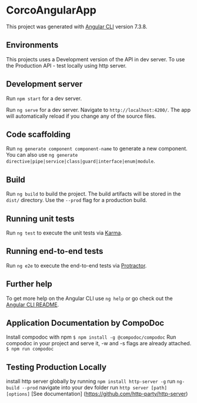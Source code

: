 # CorcoAngularApp

This project was generated with [Angular CLI](https://github.com/angular/angular-cli) version 7.3.8.


## Environments
This projects uses a Development version of the API in dev server. To use the Production API - test locally using http server. 


## Development server
Run  `npm start` for a dev server.

Run `ng serve` for a dev server. Navigate to `http://localhost:4200/`. The app will automatically reload if you change any of the source files.

## Code scaffolding

Run `ng generate component component-name` to generate a new component. You can also use `ng generate directive|pipe|service|class|guard|interface|enum|module`.

## Build

Run `ng build` to build the project. The build artifacts will be stored in the `dist/` directory. Use the `--prod` flag for a production build.

## Running unit tests

Run `ng test` to execute the unit tests via [Karma](https://karma-runner.github.io).

## Running end-to-end tests

Run `ng e2e` to execute the end-to-end tests via [Protractor](http://www.protractortest.org/).

## Further help

To get more help on the Angular CLI use `ng help` or go check out the [Angular CLI README](https://github.com/angular/angular-cli/blob/master/README.md).


## Application Documentation by CompoDoc

Install compodoc with npm
`$ npm install -g @compodoc/compodoc`
Run compodoc in your project and serve it, -w and -s flags are already attached.
`$ npm run compodoc`

## Testing Production Locally
install http server globally by running `npm install http-server -g`
run `ng-build --prod` 
navigate into your dev folder 
run `http server [path] [options]`
[See documentation] (https://github.com/http-party/http-server)
